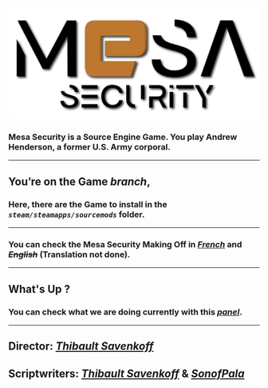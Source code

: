 ![Logo](https://github.com/Technologie-System/Mesa-Security/blob/Images/Mesa%20Security.png?raw=true "Pretty")

### **Mesa Security** is a **Source Engine Game**. You play **Andrew Henderson**, a former **U.S. Army corporal**.

***

## You’re on the **Game** *branch*,
### Here, there are the **Game** to install in the *<code>steam/steamapps/sourcemods</code>* folder.

***

### You can check the Mesa Security Making Off in *[French]* and *~~English~~* (Translation not done).

***

## What's Up ?

### You can check what we are doing currently with this *[panel]*.

<!-- *** -->

<!-- You can help us by [translating](https://crwd.in/mesa-security) the mod. -->

<!-- Help us write Mesa Security: [EN] or [FR] -->

***

## **Director**: *[Thibault Savenkoff]*

## **Scriptwriters**: *[Thibault Savenkoff]* & *[SonofPala]*

[French]: https://github.com/Technologie-System/Mesa-Security/tree/Languages/Fran%C3%A7ais
[EN]: https://forms.gle/5Fru3n9HPX1QC8PHA
[FR]: https://forms.gle/1k32ATVoT3njMkwA7
[panel]: https://github.com/orgs/Technologie-System/projects/2
[Thibault Savenkoff]: https://github.com/Thibault-Savenkoff
[SonofPala]: https://github.com/SonofPala
